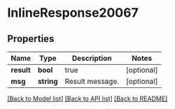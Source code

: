 # InlineResponse20067

## Properties
Name | Type | Description | Notes
------------ | ------------- | ------------- | -------------
**result** | **bool** | true | [optional] 
**msg** | **string** | Result message. | [optional] 

[[Back to Model list]](../README.md#documentation-for-models) [[Back to API list]](../README.md#documentation-for-api-endpoints) [[Back to README]](../README.md)



